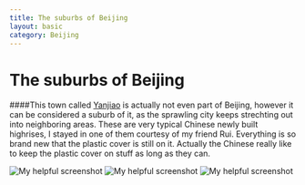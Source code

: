 ```yaml
---
title: The suburbs of Beijing
layout: basic
category: Beijing 
---
```



The suburbs of Beijing
======================

####This town called [Yanjiao](http://en.wikipedia.org/wiki/Yanjiao) is actually not even part of Beijing, however it can be considered a suburb of it, as the sprawling city keeps strechting out into neighboring areas. These are very typical Chinese newly built highrises, I stayed in one of them courtesy of my friend Rui. Everything is so brand new that the plastic cover is still on it. Actually the Chinese really like to keep the plastic cover on stuff as long as they can.

![My helpful screenshot](http://res.cloudinary.com/djfwqxjdx/image/upload/v1412680732/IMG_8638_kgrjzg.jpg)
![My helpful screenshot](http://res.cloudinary.com/djfwqxjdx/image/upload/v1412680747/IMG_8642_zalzvs.jpg)
![My helpful screenshot](http://res.cloudinary.com/djfwqxjdx/image/upload/v1412682467/IMG_9138_ogmds5.jpg)


